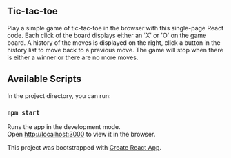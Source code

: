 ## Tic-tac-toe

Play a simple game of tic-tac-toe in the browser with this single-page React code. Each click of the board
displays either an 'X' or 'O' on the game board. A history of the moves is displayed on the right, click
a button in the history list to move back to a previous move. The game will stop when there is either a
winner or there are no more moves.

## Available Scripts

In the project directory, you can run:

### `npm start`

Runs the app in the development mode.<br>
Open [http://localhost:3000](http://localhost:3000) to view it in the browser.


This project was bootstrapped with [Create React App](https://github.com/facebook/create-react-app).
